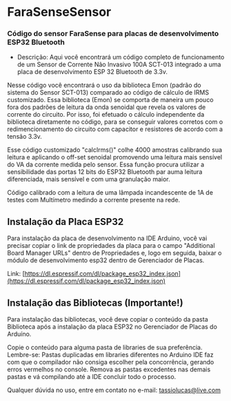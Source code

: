# FaraSenseSensor

### Código do sensor FaraSense para placas de desenvolvimento ESP32 Bluetooth

* Descrição: Aqui você encontrará um código completo de funcionamento de um Sensor de Corrente Não Invasivo 100A SCT-013 integrado a uma placa de desenvolvimento ESP 32 Bluetooth de 3.3v.

Nesse código você encontrará o uso da biblioteca Emon (padrão do sistema do Sensor SCT-013) comparado ao código de cálculo de IRMS customizado. Essa biblioteca (Emon) se comporta de maneira um pouco fora dos padrões de leitura da onda senoidal que revela os valores de corrente do circuito. Por isso, foi efetuado o cálculo independente da biblioteca diretamente no código, para se conseguir valores corretos com o redimencionamento do circuito com capacitor e resistores de acordo com a tensão 3.3v.

Esse código customizado "calcIrms()" colhe 4000 amostras calibrando sua leitura e aplicando o off-set senoidal promovendo uma leitura mais sensível do VA da corrente medida pelo sensor. Essa função procura utilizar a sensibilidade das portas 12 bits do ESP32 Bluetooth par auma leitura diferenciada, mais sensível e com uma granulação maior.

Código calibrado com a leitura de uma lâmpada incandescente de 1A de testes com Multímetro medindo a corrente presente na rede.

## Instalação da Placa ESP32

Para instalação da placa de desenvolvimento na IDE Arduino, você vai precisar copiar o link de propriedades da placa para o campo "Additional Board Manager URLs" dentro de Propriedades e, logo em seguida, baixar o módulo de desenvolvimento esp32 dentro de Gerenciador de Placas.

Link: [https://dl.espressif.com/dl/package_esp32_index.json](https://dl.espressif.com/dl/package_esp32_index.json)

## Instalação das Bibliotecas (Importante!)

Para instalação das bibliotecas, você deve copiar o conteúdo da pasta Biblioteca após a instalação da placa ESP32 no Gerenciador de Placas do Arduíno.

Copie o conteúdo para alguma pasta de libraries de sua preferência. Lembre-se: Pastas duplicadas em libraries diferentes no Arduino IDE faz com que o compilador não consiga escolher pela concorrência, gerando erros vermelhos no console. Remova as pastas excedentes nas demais pastas e vá compilando até a IDE concluir todo o processo.

Qualquer dúvida no uso, entre em contato no e-mail: [tassiolucas@live.com](tassiolucas@live.com)



